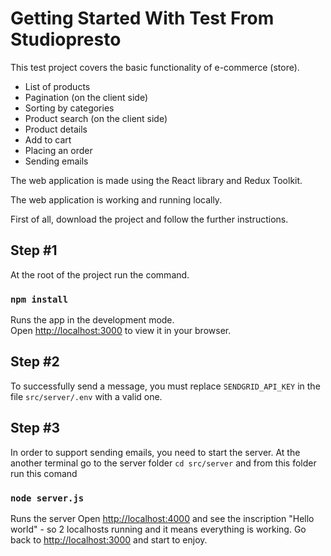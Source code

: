# Getting Started With Test From Studiopresto

This test project covers the basic functionality of e-commerce (store).
- List of products
- Pagination (on the client side)
- Sorting by categories
- Product search (on the client side)
- Product details
- Add to cart
- Placing an order
- Sending emails

The web application is made using the React library and Redux Toolkit.

The web application is working and running locally.

First of all, download the project and follow the further instructions.

## Step #1

At the root of the project run the command.

### `npm install`

Runs the app in the development mode.\
Open [http://localhost:3000](http://localhost:3000) to view it in your browser.

## Step #2

To successfully send a message, you must replace `SENDGRID_API_KEY` in the file `src/server/.env` with a valid one.

## Step #3

In order to support sending emails, you need to start the server.
At the another terminal go to the server folder `cd src/server` and from this folder run this comand

### `node server.js`

Runs the server
Open [http://localhost:4000](http://localhost:4000)  and see the inscription "Hello world" - so 2 localhosts running and it means everything is working.
Go back to [http://localhost:3000](http://localhost:3000) and start to enjoy.


